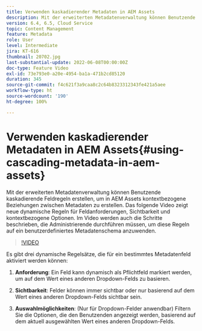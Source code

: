 ```yaml
---
title: Verwenden kaskadierender Metadaten in AEM Assets
description: Mit der erweiterten Metadatenverwaltung können Benutzende kaskadierende Feldregeln erstellen, um in AEM Assets kontextbezogene Beziehungen zwischen Metadaten zu erstellen. Das folgende Video zeigt neue dynamische Regeln für Feldanforderungen, Sichtbarkeit und kontextbezogene Optionen. Im Video werden auch die Schritte beschrieben, die Administrierende durchführen müssen, um diese Regeln auf ein benutzerdefiniertes Metadatenschema anzuwenden.
version: 6.4, 6.5, Cloud Service
topic: Content Management
feature: Metadata
role: User
level: Intermediate
jira: KT-616
thumbnail: 20702.jpg
last-substantial-update: 2022-06-08T00:00:00Z
doc-type: Feature Video
exl-id: 73e793e0-a20e-4954-ba1a-471b2cd85120
duration: 345
source-git-commit: f4c621f3a9caa8c2c64b8323312343fe421a5aee
workflow-type: ht
source-wordcount: '190'
ht-degree: 100%

---
```


# Verwenden kaskadierender Metadaten in AEM Assets{#using-cascading-metadata-in-aem-assets}

Mit der erweiterten Metadatenverwaltung können Benutzende kaskadierende Feldregeln erstellen, um in AEM Assets kontextbezogene Beziehungen zwischen Metadaten zu erstellen. Das folgende Video zeigt neue dynamische Regeln für Feldanforderungen, Sichtbarkeit und kontextbezogene Optionen. Im Video werden auch die Schritte beschrieben, die Administrierende durchführen müssen, um diese Regeln auf ein benutzerdefiniertes Metadatenschema anzuwenden.

>[!VIDEO](https://video.tv.adobe.com/v/20702?quality=12&learn=on)

Es gibt drei dynamische Regelsätze, die für ein bestimmtes Metadatenfeld aktiviert werden können:

1. **Anforderung**: Ein Feld kann dynamisch als Pflichtfeld markiert werden, um auf dem Wert eines anderen Dropdown-Felds zu basieren.

2. **Sichtbarkeit**: Felder können immer sichtbar oder nur basierend auf dem Wert eines anderen Dropdown-Felds sichtbar sein.

3. **Auswahlmöglichkeiten**: (Nur für Dropdown-Felder anwendbar) Filtern Sie die Optionen, die den Benutzenden angezeigt werden, basierend auf dem aktuell ausgewählten Wert eines anderen Dropdown-Felds.
